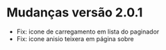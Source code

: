 # Mudanças versão 2.0.1

- Fix: icone de carregamento em lista do paginador
- Fix: icone anisio teixera em página sobre
